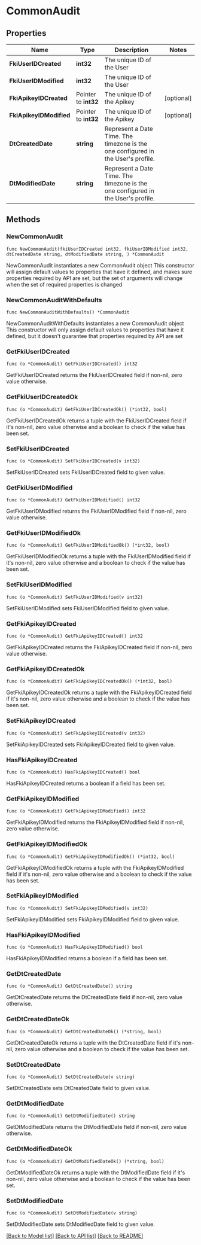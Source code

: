 # CommonAudit

## Properties

Name | Type | Description | Notes
------------ | ------------- | ------------- | -------------
**FkiUserIDCreated** | **int32** | The unique ID of the User | 
**FkiUserIDModified** | **int32** | The unique ID of the User | 
**FkiApikeyIDCreated** | Pointer to **int32** | The unique ID of the Apikey | [optional] 
**FkiApikeyIDModified** | Pointer to **int32** | The unique ID of the Apikey | [optional] 
**DtCreatedDate** | **string** | Represent a Date Time. The timezone is the one configured in the User&#39;s profile. | 
**DtModifiedDate** | **string** | Represent a Date Time. The timezone is the one configured in the User&#39;s profile. | 

## Methods

### NewCommonAudit

`func NewCommonAudit(fkiUserIDCreated int32, fkiUserIDModified int32, dtCreatedDate string, dtModifiedDate string, ) *CommonAudit`

NewCommonAudit instantiates a new CommonAudit object
This constructor will assign default values to properties that have it defined,
and makes sure properties required by API are set, but the set of arguments
will change when the set of required properties is changed

### NewCommonAuditWithDefaults

`func NewCommonAuditWithDefaults() *CommonAudit`

NewCommonAuditWithDefaults instantiates a new CommonAudit object
This constructor will only assign default values to properties that have it defined,
but it doesn't guarantee that properties required by API are set

### GetFkiUserIDCreated

`func (o *CommonAudit) GetFkiUserIDCreated() int32`

GetFkiUserIDCreated returns the FkiUserIDCreated field if non-nil, zero value otherwise.

### GetFkiUserIDCreatedOk

`func (o *CommonAudit) GetFkiUserIDCreatedOk() (*int32, bool)`

GetFkiUserIDCreatedOk returns a tuple with the FkiUserIDCreated field if it's non-nil, zero value otherwise
and a boolean to check if the value has been set.

### SetFkiUserIDCreated

`func (o *CommonAudit) SetFkiUserIDCreated(v int32)`

SetFkiUserIDCreated sets FkiUserIDCreated field to given value.


### GetFkiUserIDModified

`func (o *CommonAudit) GetFkiUserIDModified() int32`

GetFkiUserIDModified returns the FkiUserIDModified field if non-nil, zero value otherwise.

### GetFkiUserIDModifiedOk

`func (o *CommonAudit) GetFkiUserIDModifiedOk() (*int32, bool)`

GetFkiUserIDModifiedOk returns a tuple with the FkiUserIDModified field if it's non-nil, zero value otherwise
and a boolean to check if the value has been set.

### SetFkiUserIDModified

`func (o *CommonAudit) SetFkiUserIDModified(v int32)`

SetFkiUserIDModified sets FkiUserIDModified field to given value.


### GetFkiApikeyIDCreated

`func (o *CommonAudit) GetFkiApikeyIDCreated() int32`

GetFkiApikeyIDCreated returns the FkiApikeyIDCreated field if non-nil, zero value otherwise.

### GetFkiApikeyIDCreatedOk

`func (o *CommonAudit) GetFkiApikeyIDCreatedOk() (*int32, bool)`

GetFkiApikeyIDCreatedOk returns a tuple with the FkiApikeyIDCreated field if it's non-nil, zero value otherwise
and a boolean to check if the value has been set.

### SetFkiApikeyIDCreated

`func (o *CommonAudit) SetFkiApikeyIDCreated(v int32)`

SetFkiApikeyIDCreated sets FkiApikeyIDCreated field to given value.

### HasFkiApikeyIDCreated

`func (o *CommonAudit) HasFkiApikeyIDCreated() bool`

HasFkiApikeyIDCreated returns a boolean if a field has been set.

### GetFkiApikeyIDModified

`func (o *CommonAudit) GetFkiApikeyIDModified() int32`

GetFkiApikeyIDModified returns the FkiApikeyIDModified field if non-nil, zero value otherwise.

### GetFkiApikeyIDModifiedOk

`func (o *CommonAudit) GetFkiApikeyIDModifiedOk() (*int32, bool)`

GetFkiApikeyIDModifiedOk returns a tuple with the FkiApikeyIDModified field if it's non-nil, zero value otherwise
and a boolean to check if the value has been set.

### SetFkiApikeyIDModified

`func (o *CommonAudit) SetFkiApikeyIDModified(v int32)`

SetFkiApikeyIDModified sets FkiApikeyIDModified field to given value.

### HasFkiApikeyIDModified

`func (o *CommonAudit) HasFkiApikeyIDModified() bool`

HasFkiApikeyIDModified returns a boolean if a field has been set.

### GetDtCreatedDate

`func (o *CommonAudit) GetDtCreatedDate() string`

GetDtCreatedDate returns the DtCreatedDate field if non-nil, zero value otherwise.

### GetDtCreatedDateOk

`func (o *CommonAudit) GetDtCreatedDateOk() (*string, bool)`

GetDtCreatedDateOk returns a tuple with the DtCreatedDate field if it's non-nil, zero value otherwise
and a boolean to check if the value has been set.

### SetDtCreatedDate

`func (o *CommonAudit) SetDtCreatedDate(v string)`

SetDtCreatedDate sets DtCreatedDate field to given value.


### GetDtModifiedDate

`func (o *CommonAudit) GetDtModifiedDate() string`

GetDtModifiedDate returns the DtModifiedDate field if non-nil, zero value otherwise.

### GetDtModifiedDateOk

`func (o *CommonAudit) GetDtModifiedDateOk() (*string, bool)`

GetDtModifiedDateOk returns a tuple with the DtModifiedDate field if it's non-nil, zero value otherwise
and a boolean to check if the value has been set.

### SetDtModifiedDate

`func (o *CommonAudit) SetDtModifiedDate(v string)`

SetDtModifiedDate sets DtModifiedDate field to given value.



[[Back to Model list]](../README.md#documentation-for-models) [[Back to API list]](../README.md#documentation-for-api-endpoints) [[Back to README]](../README.md)


